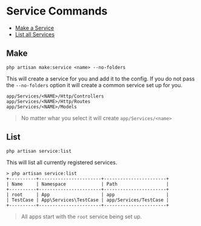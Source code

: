 # Service Commands

- [Make a Service](#make)
- [List all Services](#list)

<a name="make"></a>
## Make

`php artisan make:service <name> --no-folders`

This will create a service for you and add it to the config.  If you do not pass the `--no-folders` option it will create 
a common service set up for you.

```
app/Services/<NAME>/Http/Controllers
app/Services/<NAME>/Http/Routes
app/Services/<NAME>/Models
```

> No matter whar you select it will create `app/Services/<name>`

<a name="list"></a>
## List

`php artisan service:list`

This will list all currently registered services.

```
> php artisan service:list
+----------+-----------------------+-----------------------+
| Name     | Namespace             | Path                  |
+----------+-----------------------+-----------------------+
| root     | App                   | app                   |
| TestCase | App\Services\TestCase | app/Services/TestCase |
+----------+-----------------------+-----------------------+
```

> All apps start with the `root` service being set up.
